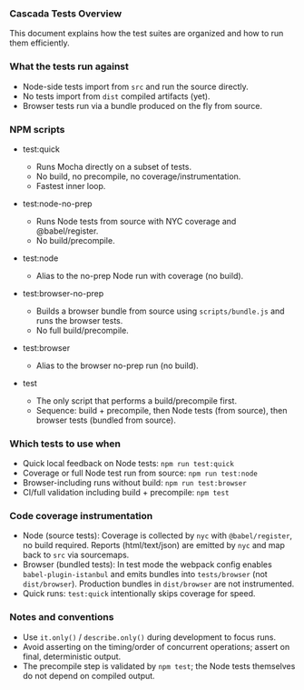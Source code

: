 ### Cascada Tests Overview

This document explains how the test suites are organized and how to run them efficiently.

### What the tests run against
- Node-side tests import from `src` and run the source directly.
- No tests import from `dist` compiled artifacts (yet).
- Browser tests run via a bundle produced on the fly from source.

### NPM scripts
- test:quick
  - Runs Mocha directly on a subset of tests.
  - No build, no precompile, no coverage/instrumentation.
  - Fastest inner loop.

- test:node-no-prep
  - Runs Node tests from source with NYC coverage and @babel/register.
  - No build/precompile.

- test:node
  - Alias to the no-prep Node run with coverage (no build).

- test:browser-no-prep
  - Builds a browser bundle from source using `scripts/bundle.js` and runs the browser tests.
  - No full build/precompile.

- test:browser
  - Alias to the browser no-prep run (no build).

- test
  - The only script that performs a build/precompile first.
  - Sequence: build + precompile, then Node tests (from source), then browser tests (bundled from source).

### Which tests to use when
- Quick local feedback on Node tests: `npm run test:quick`
- Coverage or full Node test run from source: `npm run test:node`
- Browser-including runs without build: `npm run test:browser`
- CI/full validation including build + precompile: `npm test`

### Code coverage instrumentation
- Node (source tests): Coverage is collected by `nyc` with `@babel/register`, no build required. Reports (html/text/json) are emitted by `nyc` and map back to `src` via sourcemaps.
- Browser (bundled tests): In test mode the webpack config enables `babel-plugin-istanbul` and emits bundles into `tests/browser` (not `dist/browser`). Production bundles in `dist/browser` are not instrumented.
- Quick runs: `test:quick` intentionally skips coverage for speed.

### Notes and conventions
- Use `it.only()` / `describe.only()` during development to focus runs.
- Avoid asserting on the timing/order of concurrent operations; assert on final, deterministic output.
- The precompile step is validated by `npm test`; the Node tests themselves do not depend on compiled output.


